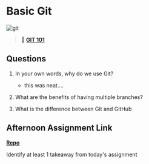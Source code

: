# Basic Git

![git](https://git-scm.com/images/branching-illustration@2x.png)

> **📖 [GIT 101](https://codeworksacademy.com/fs-student-guide/resources/wk1/01-GIT)**

## Questions

1. In your own words, why do we use Git?

    - this was neat.... 

2. What are the benefits of having multiple branches?

3. What is the difference between Git and GitHub

## Afternoon Assignment Link

**[Repo](https://github.com/hannahprather/<ASSIGNMENT_REPO>)**

Identify at least 1 takeaway from today's assignment
